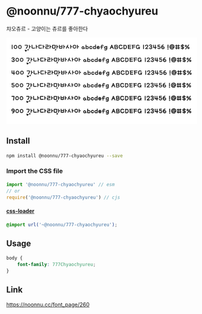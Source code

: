 # @noonnu/777-chyaochyureu

챠오츄르 - 고양이는 츄르를 좋아한다

![example](./example.png)

## Install

```bash
npm install @noonnu/777-chyaochyureu --save
```

### Import the CSS file

```js
import '@noonnu/777-chyaochyureu' // esm
// or
require('@noonnu/777-chyaochyureu') // cjs
```

#### [css-loader](https://github.com/webpack-contrib/css-loader)

```css
@import url('~@noonnu/777-chyaochyureu');
```

## Usage

```css
body {
    font-family: 777Chyaochyureu;
}
```

## Link

https://noonnu.cc/font_page/260
